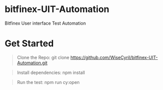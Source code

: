 # bitfinex-UIT-Automation
Bitfinex User interface Test Automation

# Get Started
> Clone the Repo: git clone https://github.com/WiseCyril/bitfinex-UIT-Automation.git

> Install dependencies: npm install

> Run the test: npm run cy:open
